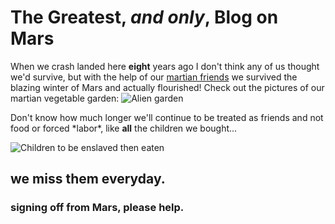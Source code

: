 # The Greatest, _and only_, Blog on Mars

When we crash landed here **eight** years ago I don't think any of us thought we'd survive, but with the help of our [martian friends](https://www.snopes.com/tachyon/2015/05/bushman.jpg?resize=865,452) we survived the blazing winter of Mars and actually flourished!
Check out the pictures of our martian vegetable garden:
![Alien garden](https://i.redd.it/o1x5onzk53n01.jpg)

Don't know how much longer we'll continue to be treated as friends and not food or forced \*labor\*, like **all** the children we bought...

![Children to be enslaved then eaten](https://i.pinimg.com/originals/e7/e0/7c/e7e07c0349bd84b7922d9ab9fe65e4fd.jpg)

## we miss them everyday.

### signing off from Mars, please help.
